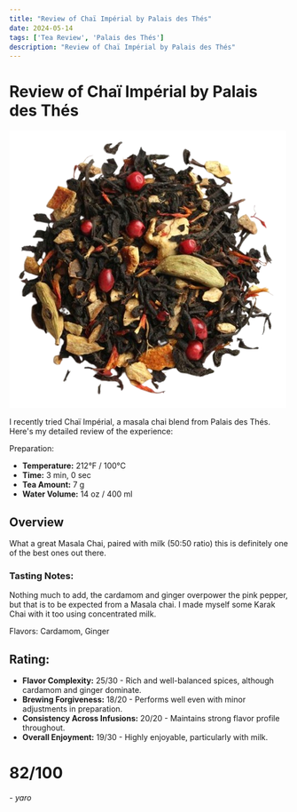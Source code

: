 ```yaml
---
title: "Review of Chaï Impérial by Palais des Thés"
date: 2024-05-14
tags: ['Tea Review', 'Palais des Thés']
description: "Review of Chaï Impérial by Palais des Thés"
---
```


# Review of Chaï Impérial by Palais des Thés

![](771-34801-v9p8uywm6p-removebg-preview.png)

I recently tried Chaï Impérial, a masala chai blend from Palais des Thés. Here's my detailed review of the experience:

Preparation:

- **Temperature:** 212°F / 100°C
- **Time:** 3 min, 0 sec
- **Tea Amount:** 7 g
- **Water Volume:** 14 oz / 400 ml

## Overview

What a great Masala Chai, paired with milk (50:50 ratio) this is definitely one of the best ones out there.

### Tasting Notes:

Nothing much to add, the cardamom and ginger overpower the pink pepper, but that is to be expected from a Masala chai. I made myself some Karak Chai with it too using concentrated milk.

Flavors: Cardamom, Ginger

## Rating:

- **Flavor Complexity:** 25/30 - Rich and well-balanced spices, although cardamom and ginger dominate.
- **Brewing Forgiveness:** 18/20 - Performs well even with minor adjustments in preparation.
- **Consistency Across Infusions:** 20/20 - Maintains strong flavor profile throughout.
- **Overall Enjoyment:** 19/30 - Highly enjoyable, particularly with milk.

# 82/100

*- yaro*
